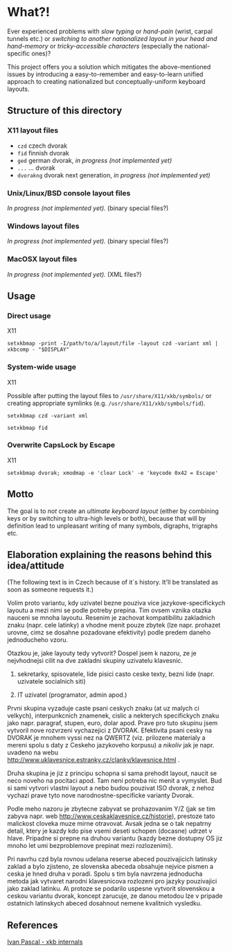 What?!
======

Ever experienced problems with *slow typing* or *hand-pain* (wrist, carpal tunnels etc.) or *switching to another nationalized layout in your head and hand-memory* or *tricky-accessible characters* (especially the national-specific ones)?

This project offers you a solution which mitigates the above-mentioned issues by introducing a easy-to-remember and easy-to-learn unified approach to creating nationalized but conceptually-uniform keyboard layouts.

Structure of this directory
---------------------------

### X11 layout files

*   `czd` czech dvorak
*   `fid` finnish dvorak
*   `ged` german dvorak, *in progress (not implemented yet)*
*   `...` ... dvorak
*   `dvorakng` dvorak next generation, *in progress (not implemented yet)*

### Unix/Linux/BSD console layout files

*In progress (not implemented yet).* (binary special files?)

### Windows layout files

*In progress (not implemented yet).* (binary special files?)

### MacOSX layout files

*In progress (not implemented yet).* (XML files?)

Usage
-----

### Direct usage

X11

`setxkbmap -print -I/path/to/a/layout/file -layout czd -variant xml | xkbcomp - "$DISPLAY"`

### System-wide usage

X11

Possible after putting the layout files to `/usr/share/X11/xkb/symbols/` or creating appropriate symlinks (e.g. `/usr/share/X11/xkb/symbols/fid`).

`setxkbmap czd -variant xml`

`setxkbmap fid`

### Overwrite CapsLock by Escape

X11

`setxkbmap dvorak; xmodmap -e 'clear Lock' -e 'keycode 0x42 = Escape'`

Motto
-----

The goal is to *not* create an *ultimate keyboard layout* (either by combining keys or by switching to ultra-high levels or both), because that will by definition lead to unpleasant writing of many symbols, digraphs, trigraphs etc.

Elaboration explaining the reasons behind this idea/attitude
------------------------------------------------------------

(The following text is in Czech because of it\`s history. It'll be translated as soon as someone requests it.)

Volim proto variantu, kdy uzivatel bezne pouziva vice jazykove-specifickych layoutu a mezi nimi se podle potreby prepina. Tim ovsem vznika otazka nauceni se mnoha layoutu. Resenim je zachovat kompatibilitu zakladnich znaku (napr. cele latinky) a vhodne menit pouze zbytek (lze napr. prohazet urovne, cimz se dosahne pozadovane efektivity) podle predem daneho jednoducheho vzoru.

Otazkou je, jake layouty tedy vytvorit? Dospel jsem k nazoru, ze je nejvhodnejsi cilit na dve zakladni skupiny uzivatelu klavesnic.

1) sekretarky, spisovatele, lide pisici casto ceske texty, bezni lide (napr. uzivatele socialnich siti)

2) IT uzivatel (programator, admin apod.)

Prvni skupina vyzaduje caste psani ceskych znaku (at uz malych ci velkych), interpunkcnich znamenek, cislic a nekterych specifickych znaku jako napr. paragraf, stupen, euro, dolar apod. Prave pro tuto skupinu jsem vytvoril nove rozvrzeni vychazejici z DVORAK. Efektivita psani cesky na DVORAK je mnohem vyssi nez na QWERTZ (viz. prilozene materialy a mereni spolu s daty z Ceskeho jazykoveho korpusu) a *nikoliv* jak je napr. uvadeno na webu http://www.uklavesnice.estranky.cz/clanky/klavesnice.html .

Druha skupina je jiz z principu schopna si sama prehodit layout, naucit se neco noveho na pocitaci apod. Tam neni potreba nic menit a vymyslet. Bud si sami vytvori vlastni layout a nebo budou pouzivat ISO dvorak, z nehoz vychazi prave tyto nove narodnostne-specificke varianty Dvorak.

Podle meho nazoru je zbytecne zabyvat se prohazovanim Y/Z (jak se tim zabyva napr. web http://www.ceskaklavesnice.cz/historie), prestoze tato malickost cloveka muze mirne otravovat. Avsak jedna se o tak nepatrny detail, ktery je kazdy kdo pise vsemi deseti schopen (docasne) udrzet v hlave. Pripadne si prepne na druhou variantu (kazdy bezne dostupny OS jiz mnoho let umi bezproblemove prepinat mezi rozlozenimi).

Pri navrhu czd byla rovnou udelana reserse abeced pouzivajicich latinsky zaklad a bylo zjisteno, ze slovenska abeceda obsahuje nejvice pismen a ceska je hned druha v poradi. Spolu s tim byla navrzena jednoducha metoda jak vytvaret narodni klavesnicova rozlozeni pro jazyky pouzivajici jako zaklad latinku. A\ protoze se podarilo uspesne vytvorit slovenskou a ceskou variantu dvorak, koncept zarucuje, ze danou metodou lze v pripade ostatnich latinskych abeced dosahnout nemene kvalitnich vysledku.

References
----------

[Ivan Pascal - xkb internals](http://pascal.tsu.ru/en/xkb/internals.html#wrap)
